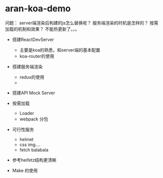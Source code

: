 # aran-koa-demo

问题：
server端渲染后构建的js怎么替换呢？
服务端渲染的时机是怎样的？
按需加载的机制和效果？
不能热更新了。。。

* 搭建ReactDevServer
  * 主要是koa的熟悉，和server端的基本配置
  * koa-router的使用

* 搭建服务端渲染
  * redux的使用
  * 

* 搭建API Mock Server

* 按需加载
  * Loader
  * webpack 分包

* 可行性服务
  * helmet 
  * css img....
  * fetch balabala

* 参考heifetz结构更清晰


* Make 的使用